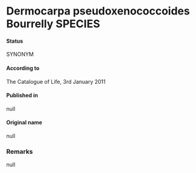 Dermocarpa pseudoxenococcoides Bourrelly SPECIES
=======

#### Status
SYNONYM

#### According to
The Catalogue of Life, 3rd January 2011

#### Published in
null

#### Original name
null

### Remarks
null